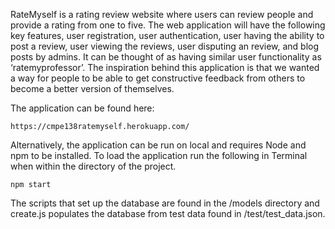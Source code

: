 
RateMyself is a rating review website where users can review people and provide a rating from one to five. The web application will have the following key features, user registration, user authentication, user having the ability to post a review, user viewing the reviews, user disputing an review, and blog posts by admins. It can be thought of as having similar user functionality as ‘ratemyprofessor’. The inspiration behind this application is that we wanted a way for people to be able to get constructive feedback from others to become a better version of themselves. 

The application can be found here:
~~~
https://cmpe138ratemyself.herokuapp.com/
~~~


Alternatively, the application can be run on local and requires Node and npm to be installed.
To load the application run the following in Terminal when within the directory of the project.
~~~
npm start
~~~


The scripts that set up the database are found in the /models directory and create.js populates the database from test data found in /test/test_data.json.
